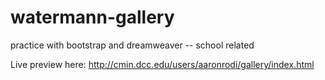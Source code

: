 # watermann-gallery
practice with bootstrap and dreamweaver -- school related

Live preview here: http://cmin.dcc.edu/users/aaronrodi/gallery/index.html
